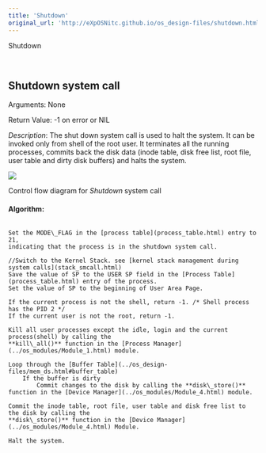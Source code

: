 ```yaml
---
title: 'Shutdown'
original_url: 'http://eXpOSNitc.github.io/os_design-files/shutdown.html'
---
```








Shutdown


































 



























  
  
  




Shutdown system call
--------------------


  

  

Arguments: None


Return Value: -1 on error or NIL


*Description*: The shut down system call is used to halt the system. It can be invoked only from shell of the root user. It terminates all the running processes, commits back the disk data (inode table, disk free list, root file, user table and dirty disk buffers) and halts the system.


  


![](../img/roadmap/shutdown.png)
  

Control flow diagram for *Shutdown* system call

  
  

#### Algorithm:



```
  
Set the MODE\_FLAG in the [process table](process_table.html) entry to 21, 
indicating that the process is in the shutdown system call.
	
//Switch to the Kernel Stack. see [kernel stack management during system calls](stack_smcall.html)
Save the value of SP to the USER SP field in the [Process Table](process_table.html) entry of the process.
Set the value of SP to the beginning of User Area Page.

If the current process is not the shell, return -1.	/* Shell process has the PID 2 */
If the current user is not the root, return -1.

Kill all user processes except the idle, login and the current process(shell) by calling the 
**kill\_all()** function in the [Process Manager](../os_modules/Module_1.html) module.

Loop through the [Buffer Table](../os_design-files/mem_ds.html#buffer_table)
	If the buffer is dirty
		Commit changes to the disk by calling the **disk\_store()** function in the [Device Manager](../os_modules/Module_4.html) module.

Commit the inode table, root file, user table and disk free list to the disk by calling the 
**disk\_store()** function in the [Device Manager](../os_modules/Module_4.html) Module.

Halt the system. 
               
```











































